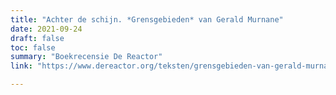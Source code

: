 ```yaml
---
title: "Achter de schijn. *Grensgebieden* van Gerald Murnane"
date: 2021-09-24
draft: false
toc: false
summary: "Boekrecensie De Reactor"
link: "https://www.dereactor.org/teksten/grensgebieden-van-gerald-murnane"

---
```

